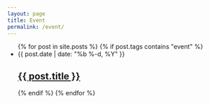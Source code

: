 ```yaml
---
layout: page
title: Event
permalink: /event/
---
```

<div class="home">
  <ul class="post-list">
    {% for post in site.posts %}
      {% if post.tags contains "event" %}
        <li>
          <span class="post-meta">{{ post.date | date: "%b %-d, %Y" }}</span>
          <h2>
            <a class="post-link" href="{{ post.url | prepend: site.baseurl }}">{{ post.title }}</a>
          </h2>
        </li>
      {% endif %}
    {% endfor %}
  </ul>
</div>
